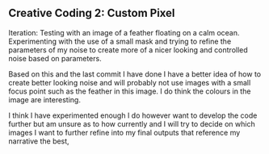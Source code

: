 ## Creative Coding 2: Custom Pixel
Iteration:
Testing with an image of a feather floating on a calm ocean. Experimenting with the use of a small mask and trying to refine the parameters of my noise to create more of a nicer looking and controlled noise based on parameters.

Based on this and the last commit I have done I have a better idea of how to create better looking noise and will probably not use images with a small focus point such as the feather in this image. I do think the colours in the image are interesting.

I think I have experimented enough I do however want to develop the code further but am unsure as to how currently and I will try to decide on which images I want to further refine into my final outputs that reference my narrative the best,